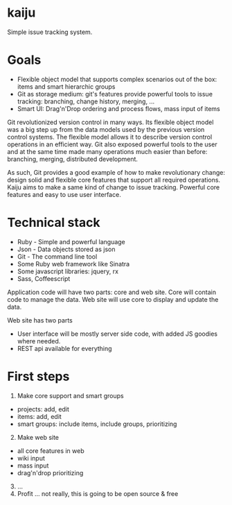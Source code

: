 kaiju
=====

Simple issue tracking system.

Goals
=====

* Flexible object model that supports complex scenarios out of the box: items and smart hierarchic groups  
* Git as storage medium: git's features provide powerful tools to issue tracking: branching, change history, merging, ...
* Smart UI: Drag'n'Drop ordering and process flows, mass input of items

Git revolutionized version control in many ways. Its flexible object model was a big step up from the
data models used by the previous version control systems. The flexible model allows it to describe
version control operations in an efficient way. Git also exposed powerful tools to the user and at the same
time made many operations much easier than before: branching, merging, distributed development.

As such, Git provides a good example of how to make revolutionary change: design solid and flexible core features
that support all required operations. Kaiju aims to make a same kind of change to issue tracking. Powerful
core features and easy to use user interface.

Technical stack
===============
* Ruby - Simple and powerful language
* Json - Data objects stored as json
* Git - The command line tool
* Some Ruby web framework like Sinatra
* Some javascript libraries: jquery, rx
* Sass, Coffeescript

Application code will have two parts: core and web site. Core will contain code to manage the data.
Web site will use core to display and update the data.

Web site has two parts
* User interface will be mostly server side code, with added JS goodies where needed.
* REST api available for everything

First steps
===========

1. Make core support and smart groups
  * projects: add, edit
  * items: add, edit
  * smart groups: include items, include groups, prioritizing
2. Make web site
  * all core features in web
  * wiki input
  * mass input
  * drag'n'drop prioritizing
3. ...
4. Profit ... not really, this is going to be open source & free